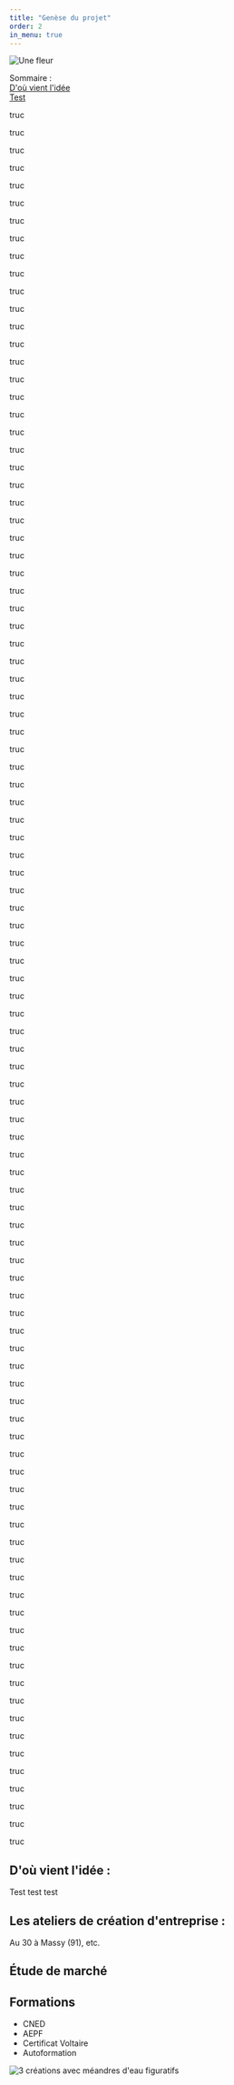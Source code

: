 ```yaml
---
title: "Genèse du projet"
order: 2
in_menu: true
---
```

![Une fleur](/https://github.com/ebasso89/une-vie-adaptee/blob/main/images/fleur.jpeg)


Sommaire :  
[D'où vient l'idée](#idée)  
[Test](#test)


truc

truc

truc

truc

truc

truc

truc

truc

truc

truc

truc

truc

truc

truc

truc

truc

truc

truc

truc

truc

truc

truc

truc

truc

truc

truc

truc

truc

truc

truc

truc

truc

truc


truc

truc

truc

truc

truc

truc

truc

truc

truc

truc

truc

truc

truc

truc

truc

truc

truc

truc

truc

truc

truc

truc

truc

truc

truc

truc

truc

truc

truc

truc

truc

truc

truc


truc

truc

truc

truc

truc

truc

truc

truc

truc

truc

truc

truc

truc

truc

truc

truc

truc

truc

truc

truc

truc

truc

truc

truc

truc

truc

truc

truc

truc

truc

truc

truc

truc






## **D'où vient l'idée :** <a name="idée"></a>

<a name="test"></a> Test test test

## **Les ateliers de création d'entreprise :**

Au 30 à Massy (91), etc.

## **Étude de marché**


## **Formations**

- CNED
- AEPF
- Certificat Voltaire
- Autoformation 

![3 créations avec méandres d'eau figuratifs](https://github.com/ebasso89/une-vie-adaptee/blob/main/images/Au%20fil%20de%20leau.png) 